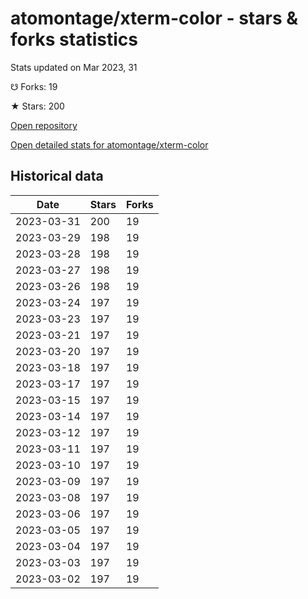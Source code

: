 # atomontage/xterm-color - stars & forks statistics

Stats updated on Mar 2023, 31

☋ Forks: 19

★ Stars: 200

[Open repository](https://github.com/atomontage/xterm-color)

[Open detailed stats for atomontage/xterm-color](https://reviewgithub.com/rep/atomontage/xterm-color)

## Historical data
| Date | Stars | Forks |
|------|-------|-------|
| 2023-03-31 | 200 | 19 | 
| 2023-03-29 | 198 | 19 | 
| 2023-03-28 | 198 | 19 | 
| 2023-03-27 | 198 | 19 | 
| 2023-03-26 | 198 | 19 | 
| 2023-03-24 | 197 | 19 | 
| 2023-03-23 | 197 | 19 | 
| 2023-03-21 | 197 | 19 | 
| 2023-03-20 | 197 | 19 | 
| 2023-03-18 | 197 | 19 | 
| 2023-03-17 | 197 | 19 | 
| 2023-03-15 | 197 | 19 | 
| 2023-03-14 | 197 | 19 | 
| 2023-03-12 | 197 | 19 | 
| 2023-03-11 | 197 | 19 | 
| 2023-03-10 | 197 | 19 | 
| 2023-03-09 | 197 | 19 | 
| 2023-03-08 | 197 | 19 | 
| 2023-03-06 | 197 | 19 | 
| 2023-03-05 | 197 | 19 | 
| 2023-03-04 | 197 | 19 | 
| 2023-03-03 | 197 | 19 | 
| 2023-03-02 | 197 | 19 | 

